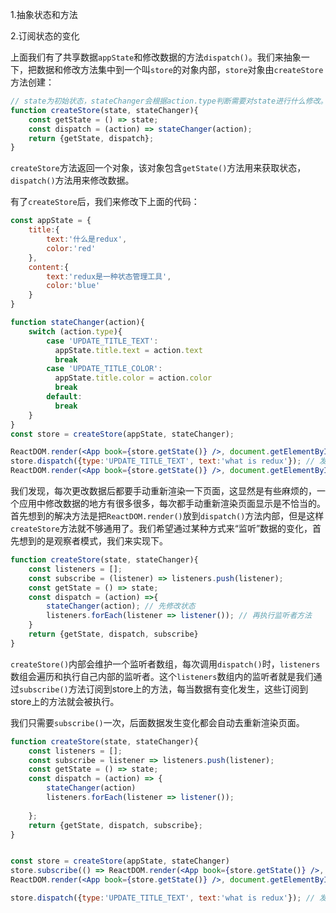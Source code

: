 1.抽象状态和方法

2.订阅状态的变化

上面我们有了共享数据`appState`和修改数据的方法`dispatch()`。我们来抽象一下，把数据和修改方法集中到一个叫`store`的对象内部，`store`对象由`createStore`方法创建：

```javascript
// state为初始状态，stateChanger会根据action.type判断需要对state进行什么修改。
function createStore(state, stateChanger){
    const getState = () => state;
    const dispatch = (action) => stateChanger(action);
    return {getState, dispatch};
}
```

`createStore`方法返回一个对象，该对象包含`getState()`方法用来获取状态，`dispatch()`方法用来修改数据。

有了`createStore`后，我们来修改下上面的代码：

```jsx
const appState = {
    title:{
        text:'什么是redux',
        color:'red'
    },
    content:{
        text:'redux是一种状态管理工具',
        color:'blue'
    }
}

function stateChanger(action){
    switch (action.type){
        case 'UPDATE_TITLE_TEXT':
          appState.title.text = action.text
          break
        case 'UPDATE_TITLE_COLOR':
          appState.title.color = action.color
          break
        default:
          break
    }
}
const store = createStore(appState, stateChanger);

ReactDOM.render(<App book={store.getState()} />, document.getElementById('root'));
store.dispatch({type:'UPDATE_TITLE_TEXT', text:'what is redux'}); // 发起修改
ReactDOM.render(<App book={store.getState()} />, document.getElementById('root'));
```

我们发现，每次更改数据后都要手动重新渲染一下页面，这显然是有些麻烦的，一个应用中修改数据的地方有很多很多，每次都手动重新渲染页面显示是不恰当的。首先想到的解决方法是把`ReactDOM.render()`放到`dispatch()`方法内部，但是这样`createStore`方法就不够通用了。我们希望通过某种方式来“监听”数据的变化，首先想到的是观察者模式，我们来实现下。

```javascript
function createStore(state, stateChanger){
    const listeners = [];
    const subscribe = (listener) => listeners.push(listener);
    const getState = () => state;
    const dispatch = (action) =>{
        stateChanger(action); // 先修改状态
        listeners.forEach(listener => listener()); // 再执行监听者方法
    }
    return {getState, dispatch, subscribe}
}
```

`createStore()`内部会维护一个监听者数组，每次调用`dispatch()`时，`listeners`数组会遍历和执行自己内部的监听者。这个`listeners`数组内的监听者就是我们通过`subscribe()`方法订阅到store上的方法，每当数据有变化发生，这些订阅到store上的方法就会被执行。

我们只需要`subscribe()`一次，后面数据发生变化都会自动去重新渲染页面。

```jsx
function createStore(state, stateChanger){
    const listeners = [];
    const subscribe = listener => listeners.push(listener);
    const getState = () => state;
    const dispatch = (action) => {
        stateChanger(action)
        listeners.forEach(listener => listener());
        
    };
    return {getState, dispatch, subscribe};
}


const store = createStore(appState, stateChanger)
store.subscribe(() => ReactDOM.render(<App book={store.getState()} />, document.getElementById('root')));
ReactDOM.render(<App book={store.getState()} />, document.getElementById('root'));

store.dispatch({type:'UPDATE_TITLE_TEXT', text:'what is redux'}); // 发起修改
```